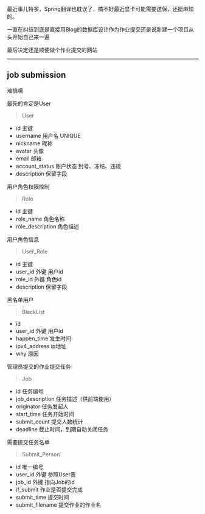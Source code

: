 最近事儿特多，Spring翻译也耽误了，搞不好最近显卡可能需要送保，还挺麻烦的。

一直在纠结到底是直接用Blog的数据库设计作为作业提交还是说新建一个项目从头开始自己来一遍

最后决定还是顺便做个作业提交的网站

---
## job submission

难搞噢

最先的肯定是User
> User
- id 主键
- username 用户名 UNIQUE
- nickname 昵称
- avatar 头像
- email 邮箱
- account_status 账户状态 封号、冻结、违规
- description 保留字段

用户角色权限控制
> Role
- id 主键
- role_name 角色名称
- role_description 角色描述

用户角色信息
> User_Role
- id 主键
- user_id 外键 用户id
- role_id 外键 角色id
- description 保留字段

黑名单用户
> BlackList
- id
- user_id 外键 用户id
- happen_time 发生时间
- ipv4_address ip地址
- why 原因

管理员提交的作业提交任务
> Job
- id 任务编号
- job_description 任务描述（供前端使用）
- originator 任务发起人
- start_time 任务开始时间
- submit_count 提交人数统计  
- deadline 截止时间，到期自动关闭任务

需要提交任务名单
> Submit_Person
- id 唯一编号
- user_id 外键 参照User表
- job_id 外键 指向Job的id
- if_submit 作业是否提交完成
- submit_time 提交时间
- submit_filename 提交作业的作业名